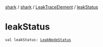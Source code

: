 [shark](../../index.md) / [shark](../index.md) / [LeakTraceElement](index.md) / [leakStatus](./leak-status.md)

# leakStatus

`val leakStatus: `[`LeakNodeStatus`](../-leak-node-status/index.md)